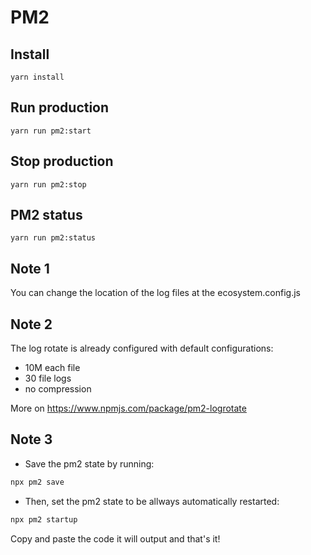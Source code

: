 # PM2

## Install

```
yarn install
```

## Run production

```
yarn run pm2:start
```

## Stop production

```
yarn run pm2:stop
```

## PM2 status

```
yarn run pm2:status
```

## Note 1

You can change the location of the log files at the ecosystem.config.js

## Note 2

The log rotate is already configured with default configurations:

- 10M each file
- 30 file logs
- no compression

More on https://www.npmjs.com/package/pm2-logrotate

## Note 3

- Save the pm2 state by running:

```bash
npx pm2 save
```

- Then, set the pm2 state to be allways automatically restarted:

```bash
npx pm2 startup
```

Copy and paste the code it will output and that's it!
